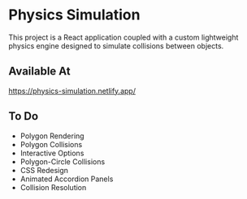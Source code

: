 # Physics Simulation
This project is a React application coupled with a custom lightweight physics engine designed to simulate collisions between objects.

## Available At
https://physics-simulation.netlify.app/

## To Do
* Polygon Rendering
* Polygon Collisions
* Interactive Options
* Polygon-Circle Collisions
* CSS Redesign
* Animated Accordion Panels
* Collision Resolution
